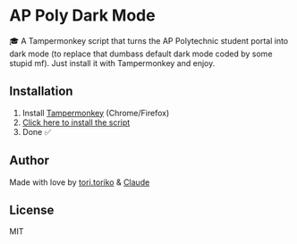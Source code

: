 # AP Poly Dark Mode

🎓 A Tampermonkey script that turns the AP Polytechnic student portal into dark mode (to replace that dumbass default dark mode coded by some stupid mf).
Just install it with Tampermonkey and enjoy.

## Installation

1. Install [Tampermonkey](https://www.tampermonkey.net/) (Chrome/Firefox)
2. [Click here to install the script](https://raw.githubusercontent.com/Tori0833/AP-Poly-Dark-Mode/main/script/user-script.js)
3. Done ✅

## Author

Made with love by [tori.toriko](https://github.com/tori-toriko) & [Claude](https://claude.ai) 

## License

MIT
